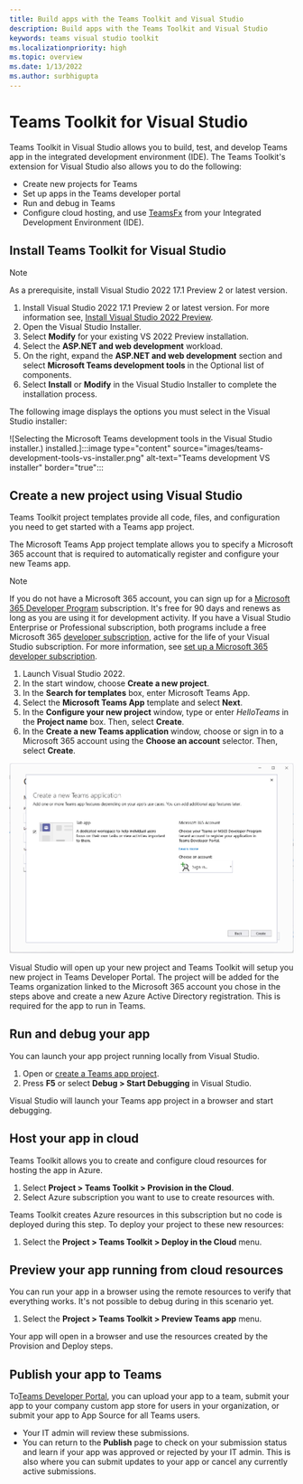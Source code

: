 ```yaml
---
title: Build apps with the Teams Toolkit and Visual Studio
description: Build apps with the Teams Toolkit and Visual Studio
keywords: teams visual studio toolkit
ms.localizationpriority: high
ms.topic: overview
ms.date: 1/13/2022
ms.author: surbhigupta
---
```


# Teams Toolkit for Visual Studio

Teams Toolkit in Visual Studio allows you to build, test, and develop Teams app in the integrated development environment (IDE). The Teams Toolkit's extension for Visual Studio also allows you to do the following:

* Create new projects for Teams
* Set up apps in the Teams developer portal
* Run and debug in Teams
* Configure cloud hosting, and use [TeamsFx](https://github.com/OfficeDev/teamsfx) from your Integrated Development Environment (IDE).

## Install Teams Toolkit for Visual Studio

> [!NOTE]
> As a prerequisite, install Visual Studio 2022 17.1 Preview 2 or latest version.

1. Install Visual Studio 2022 17.1 Preview 2 or latest version. For more information see, [Install Visual Studio 2022 Preview](https://visualstudio.microsoft.com/vs/preview/).
2. Open the Visual Studio Installer.
3. Select **Modify** for your existing VS 2022 Preview installation.
4. Select the **ASP.NET and web development** workload.
5. On the right, expand the **ASP.NET and web development** section and select **Microsoft Teams development tools** in the Optional list of components.
6. Select **Install** or **Modify** in the Visual Studio Installer to complete the installation process.

The following image displays the options you must select in the Visual Studio installer:

![Selecting the Microsoft Teams development tools in the Visual Studio installer.) installed.]:::image type="content" source="images/teams-development-tools-vs-installer.png" alt-text="Teams development VS installer" border="true":::

## Create a new project using Visual Studio

Teams Toolkit project templates provide all code, files, and configuration you need to get started with a Teams app project.

The Microsoft Teams App project template allows you to specify a Microsoft 365 account that is required to automatically register and configure your new Teams app.

> [!NOTE]
> If you do not have a Microsoft 365 account, you can sign up for a [Microsoft 365 Developer Program](https://developer.microsoft.com/microsoft-365/dev-program) subscription. It's free for 90 days and renews as long as you are using it for development activity. If you have a Visual Studio Enterprise or Professional subscription, both programs include a free Microsoft 365 [developer subscription](https://aka.ms/MyVisualStudioBenefits), active for the life of your Visual Studio subscription. For more information, see [set up a Microsoft 365 developer subscription](/office/developer-program/office-365-developer-program-get-started).

1. Launch Visual Studio 2022.
1. In the start window, choose **Create a new project**.
1. In the **Search for templates** box, enter Microsoft Teams App.
1. Select the **Microsoft Teams App** template and select **Next**.
1. In the **Configure your new project** window, type or enter _HelloTeams_ in the **Project name** box. Then, select **Create**.
1. In the **Create a new Teams application** window, choose or sign in to a Microsoft 365 account using the **Choose an account** selector. Then, select **Create**.

![Creating a new Microsoft Teams App project in Visual Studio.](images/teams-toolkit-vs-new-project.png)

Visual Studio will open up your new project and Teams Toolkit will setup you new project in Teams Developer Portal. The project will be added for the Teams organization linked to the Microsoft 365 account you chose in the steps above and create a new Azure Active Directory registration. This is required for the app to run in Teams.

## Run and debug your app

You can launch your app project running locally from Visual Studio.

1. Open or [create a Teams app project](#create-a-new-project-using-visual-studio).
2. Press **F5** or select **Debug > Start Debugging** in Visual Studio.

Visual Studio will launch your Teams app project in a browser and start debugging.

## Host your app in cloud

Teams Toolkit allows you to create and configure cloud resources for hosting the app in Azure.

1. Select **Project > Teams Toolkit > Provision in the Cloud**.
2. Select Azure subscription you want to use to create resources with.

Teams Toolkit creates Azure resources in this subscription but no code is deployed during this step. To deploy your project to these new resources:

1. Select the **Project > Teams Toolkit > Deploy in the Cloud** menu.

## Preview your app running from cloud resources

You can run your app in a browser using the remote resources to verify that everything works. It's not possible to debug during in this scenario yet.

1. Select the **Project > Teams Toolkit > Preview Teams app** menu.

Your app will open in a browser and use the resources created by the Provision and Deploy steps.

## Publish your app to Teams

To[Teams Developer Portal](https://dev.teams.microsoft.com/home), you can upload your app to a team, submit your app to your company custom app store for users in your organization, or submit your app to App Source for all Teams users.

* Your IT admin will review these submissions.
* You can return to the **Publish** page to check on your submission status and learn if your app was approved or rejected by your IT admin. This is also where you can submit updates to your app or cancel any currently active submissions.
